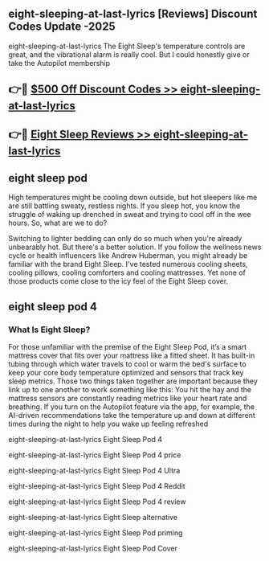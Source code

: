 ## eight-sleeping-at-last-lyrics [Reviews​] Discount Codes Update -2025

eight-sleeping-at-last-lyrics The Eight Sleep's temperature controls are great, and the vibrational alarm is really cool. But I could honestly give or take the Autopilot membership

## 👉🔴 [$500 Off Discount Codes >> eight-sleeping-at-last-lyrics](http://download.freeplayer.one?title=eight-sleeping-at-last-lyrics&ref=18-ES)

## 👉🔴 [Eight Sleep Reviews >> eight-sleeping-at-last-lyrics](http://download.freeplayer.one?title=eight-sleeping-at-last-lyrics&ref=18-ES)

## eight sleep pod

High temperatures might be cooling down outside, but hot sleepers like me are still battling sweaty, restless nights. If you sleep hot, you know the struggle of waking up drenched in sweat and trying to cool off in the wee hours. So, what are we to do?

Switching to lighter bedding can only do so much when you're already unbearably hot. But there's a better solution. If you follow the wellness news cycle or health influencers like Andrew Huberman, you might already be familiar with the brand Eight Sleep. I've tested numerous cooling sheets, cooling pillows, cooling comforters and cooling mattresses. Yet none of those products come close to the icy feel of the Eight Sleep cover.

## eight sleep pod 4

### What Is Eight Sleep?

For those unfamiliar with the premise of the Eight Sleep Pod, it’s a smart mattress cover that fits over your mattress like a fitted sheet. It has built-in tubing through which water travels to cool or warm the bed's surface to keep your core body temperature optimized and sensors that track key sleep metrics. Those two things taken together are important because they link up to one another to work something like this: You hit the hay and the mattress sensors are constantly reading metrics like your heart rate and breathing. If you turn on the Autopilot feature via the app, for example, the AI-driven recommendations take the temperature up and down at different times during the night to help you wake up feeling refreshed

eight-sleeping-at-last-lyrics Eight Sleep Pod 4

eight-sleeping-at-last-lyrics Eight Sleep Pod 4 price

eight-sleeping-at-last-lyrics Eight Sleep Pod 4 Ultra

eight-sleeping-at-last-lyrics Eight Sleep Pod 4 Reddit

eight-sleeping-at-last-lyrics Eight Sleep Pod 4 review

eight-sleeping-at-last-lyrics Eight Sleep alternative

eight-sleeping-at-last-lyrics Eight Sleep Pod priming

eight-sleeping-at-last-lyrics Eight Sleep Pod Cover
